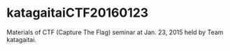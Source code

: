 # katagaitaiCTF20160123
Materials of CTF (Capture The Flag) seminar at Jan. 23, 2015 held by Team katagaitai.
